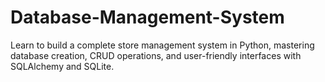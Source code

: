 # Database-Management-System
Learn to build a complete store management system in Python, mastering database creation, CRUD operations, and user-friendly interfaces with SQLAlchemy and SQLite.
